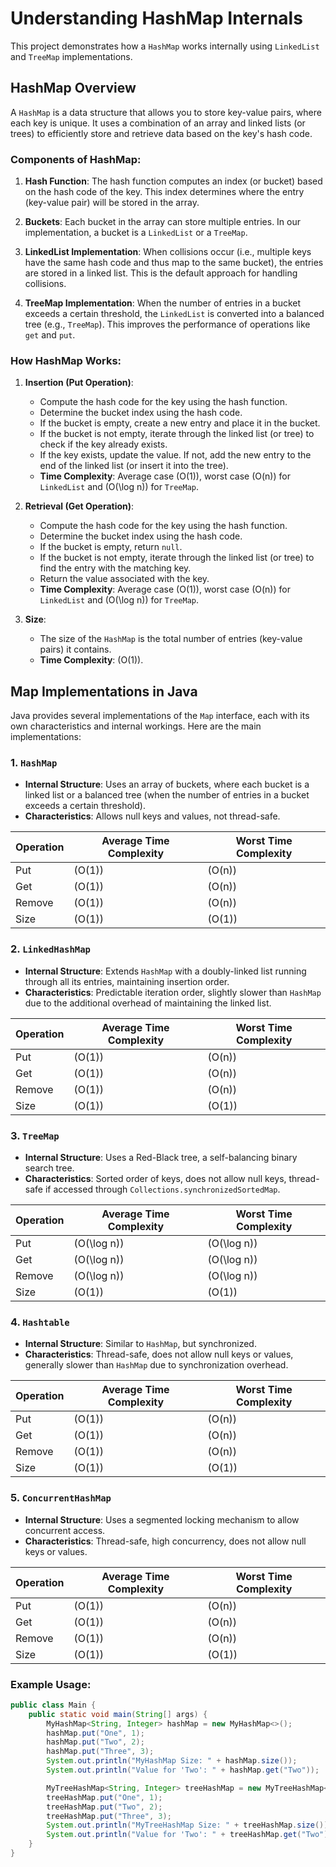 # Understanding HashMap Internals

This project demonstrates how a `HashMap` works internally using `LinkedList` and `TreeMap` implementations.

## HashMap Overview

A `HashMap` is a data structure that allows you to store key-value pairs, where each key is unique. It uses a combination of an array and linked lists (or trees) to efficiently store and retrieve data based on the key's hash code.

### Components of HashMap:

1. **Hash Function**: The hash function computes an index (or bucket) based on the hash code of the key. This index determines where the entry (key-value pair) will be stored in the array.

2. **Buckets**: Each bucket in the array can store multiple entries. In our implementation, a bucket is a `LinkedList` or a `TreeMap`.

3. **LinkedList Implementation**: When collisions occur (i.e., multiple keys have the same hash code and thus map to the same bucket), the entries are stored in a linked list. This is the default approach for handling collisions.

4. **TreeMap Implementation**: When the number of entries in a bucket exceeds a certain threshold, the `LinkedList` is converted into a balanced tree (e.g., `TreeMap`). This improves the performance of operations like `get` and `put`.

### How HashMap Works:

1. **Insertion (Put Operation)**:
   - Compute the hash code for the key using the hash function.
   - Determine the bucket index using the hash code.
   - If the bucket is empty, create a new entry and place it in the bucket.
   - If the bucket is not empty, iterate through the linked list (or tree) to check if the key already exists.
   - If the key exists, update the value. If not, add the new entry to the end of the linked list (or insert it into the tree).
   - **Time Complexity**: Average case \(O(1)\), worst case \(O(n)\) for `LinkedList` and \(O(\log n)\) for `TreeMap`.

2. **Retrieval (Get Operation)**:
   - Compute the hash code for the key using the hash function.
   - Determine the bucket index using the hash code.
   - If the bucket is empty, return `null`.
   - If the bucket is not empty, iterate through the linked list (or tree) to find the entry with the matching key.
   - Return the value associated with the key.
   - **Time Complexity**: Average case \(O(1)\), worst case \(O(n)\) for `LinkedList` and \(O(\log n)\) for `TreeMap`.

3. **Size**:
   - The size of the `HashMap` is the total number of entries (key-value pairs) it contains.
   - **Time Complexity**: \(O(1)\).



## Map Implementations in Java

Java provides several implementations of the `Map` interface, each with its own characteristics and internal workings. Here are the main implementations:

### 1. `HashMap`
- **Internal Structure**: Uses an array of buckets, where each bucket is a linked list or a balanced tree (when the number of entries in a bucket exceeds a certain threshold).
- **Characteristics**: Allows null keys and values, not thread-safe.

| Operation | Average Time Complexity | Worst Time Complexity |
|-----------|-------------------------|-----------------------|
| Put       | \(O(1)\)                | \(O(n)\)              |
| Get       | \(O(1)\)                | \(O(n)\)              |
| Remove    | \(O(1)\)                | \(O(n)\)              |
| Size      | \(O(1)\)                | \(O(1)\)              |

### 2. `LinkedHashMap`
- **Internal Structure**: Extends `HashMap` with a doubly-linked list running through all its entries, maintaining insertion order.
- **Characteristics**: Predictable iteration order, slightly slower than `HashMap` due to the additional overhead of maintaining the linked list.

| Operation | Average Time Complexity | Worst Time Complexity |
|-----------|-------------------------|-----------------------|
| Put       | \(O(1)\)                | \(O(n)\)              |
| Get       | \(O(1)\)                | \(O(n)\)              |
| Remove    | \(O(1)\)                | \(O(n)\)              |
| Size      | \(O(1)\)                | \(O(1)\)              |

### 3. `TreeMap`
- **Internal Structure**: Uses a Red-Black tree, a self-balancing binary search tree.
- **Characteristics**: Sorted order of keys, does not allow null keys, thread-safe if accessed through `Collections.synchronizedSortedMap`.

| Operation | Average Time Complexity | Worst Time Complexity |
|-----------|-------------------------|-----------------------|
| Put       | \(O(\log n)\)           | \(O(\log n)\)         |
| Get       | \(O(\log n)\)           | \(O(\log n)\)         |
| Remove    | \(O(\log n)\)           | \(O(\log n)\)         |
| Size      | \(O(1)\)                | \(O(1)\)              |

### 4. `Hashtable`
- **Internal Structure**: Similar to `HashMap`, but synchronized.
- **Characteristics**: Thread-safe, does not allow null keys or values, generally slower than `HashMap` due to synchronization overhead.

| Operation | Average Time Complexity | Worst Time Complexity |
|-----------|-------------------------|-----------------------|
| Put       | \(O(1)\)                | \(O(n)\)              |
| Get       | \(O(1)\)                | \(O(n)\)              |
| Remove    | \(O(1)\)                | \(O(n)\)              |
| Size      | \(O(1)\)                | \(O(1)\)              |

### 5. `ConcurrentHashMap`
- **Internal Structure**: Uses a segmented locking mechanism to allow concurrent access.
- **Characteristics**: Thread-safe, high concurrency, does not allow null keys or values.

| Operation | Average Time Complexity | Worst Time Complexity |
|-----------|-------------------------|-----------------------|
| Put       | \(O(1)\)                | \(O(n)\)              |
| Get       | \(O(1)\)                | \(O(n)\)              |
| Remove    | \(O(1)\)                | \(O(n)\)              |
| Size      | \(O(1)\)                | \(O(1)\)              |

### Example Usage:

```java
public class Main {
    public static void main(String[] args) {
        MyHashMap<String, Integer> hashMap = new MyHashMap<>();
        hashMap.put("One", 1);
        hashMap.put("Two", 2);
        hashMap.put("Three", 3);
        System.out.println("MyHashMap Size: " + hashMap.size());
        System.out.println("Value for 'Two': " + hashMap.get("Two"));

        MyTreeHashMap<String, Integer> treeHashMap = new MyTreeHashMap<>();
        treeHashMap.put("One", 1);
        treeHashMap.put("Two", 2);
        treeHashMap.put("Three", 3);
        System.out.println("MyTreeHashMap Size: " + treeHashMap.size());
        System.out.println("Value for 'Two': " + treeHashMap.get("Two"));
    }
}